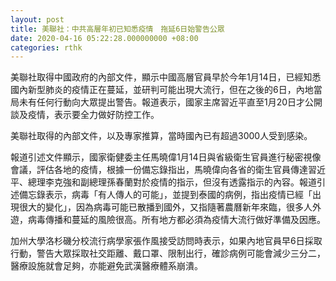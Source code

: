 ```yaml
---
layout: post
title: 美聯社：中共高層年初已知悉疫情　拖延6日始警告公眾
date: 2020-04-16 05:22:28.000000000 +08:00
categories: rthk
---
```


美聯社取得中國政府的內部文件，顯示中國高層官員早於今年1月14日，已經知悉國內新型肺炎的疫情正在蔓延，並研判可能出現大流行，但在之後的6日，內地當局未有任何行動向大眾提出警告。報道表示，國家主席習近平直至1月20日才公開談及疫情，表示要全力做好防控工作。

美聯社取得的內部文件，以及專家推算，當時國內已有超過3000人受到感染。

報道引述文件顯示，國家衛健委主任馬曉偉1月14日與省級衛生官員進行秘密視像會議，評估各地的疫情，根據一份備忘錄指出，馬曉偉向各省的衛生官員傳達習近平、總理李克強和副總理孫春蘭對於疫情的指示，但沒有透露指示的內容。報道引述備忘錄表示，病毒「有人傳人的可能」，並提到泰國的病例，指出疫情已經「出現很大的變化」，因為病毒可能已散播到國外，又指隨著農曆新年來臨，很多人外遊，病毒傳播和蔓延的風險很高。所有地方都必須為疫情大流行做好準備及因應。

加州大學洛杉磯分校流行病學家張作風接受訪問時表示，如果內地官員早6日採取行動，警告大眾採取社交距離、戴口罩、限制出行，確診病例可能會減少三分二，醫療設施就會足夠，亦能避免武漢醫療體系崩潰。
